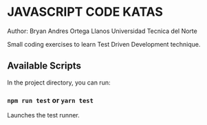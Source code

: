 # JAVASCRIPT CODE KATAS

Author: Bryan Andres Ortega Llanos
Universidad Tecnica del Norte

Small coding exercises to learn Test Driven Development technique.


## Available Scripts

In the project directory, you can run:

### `npm run test` or  `yarn test`

Launches the test runner.
